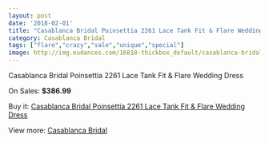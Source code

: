 ```yaml
---
layout: post
date: '2018-02-01'
title: "Casablanca Bridal Poinsettia 2261 Lace Tank Fit & Flare Wedding Dress"
category: Casablanca Bridal
tags: ["flare","crazy","sale","unique","special"]
image: http://img.eudances.com/16818-thickbox_default/casablanca-bridal-poinsettia-2261-lace-tank-fit-flare-wedding-dress.jpg
---
```

Casablanca Bridal Poinsettia 2261 Lace Tank Fit & Flare Wedding Dress

On Sales: **$386.99**
<a href="https://www.eudances.com/en/casablanca-bridal/4936-casablanca-bridal-poinsettia-2261-lace-tank-fit-flare-wedding-dress.html"><amp-img layout="responsive" width="600" height="600" src="//img.eudances.com/16818-thickbox_default/casablanca-bridal-poinsettia-2261-lace-tank-fit-flare-wedding-dress.jpg" alt="Casablanca Bridal Poinsettia 2261 Lace Tank Fit & Flare Wedding Dress 0" /></a>
<a href="https://www.eudances.com/en/casablanca-bridal/4936-casablanca-bridal-poinsettia-2261-lace-tank-fit-flare-wedding-dress.html"><amp-img layout="responsive" width="600" height="600" src="//img.eudances.com/16823-thickbox_default/casablanca-bridal-poinsettia-2261-lace-tank-fit-flare-wedding-dress.jpg" alt="Casablanca Bridal Poinsettia 2261 Lace Tank Fit & Flare Wedding Dress 1" /></a>
<a href="https://www.eudances.com/en/casablanca-bridal/4936-casablanca-bridal-poinsettia-2261-lace-tank-fit-flare-wedding-dress.html"><amp-img layout="responsive" width="600" height="600" src="//img.eudances.com/16822-thickbox_default/casablanca-bridal-poinsettia-2261-lace-tank-fit-flare-wedding-dress.jpg" alt="Casablanca Bridal Poinsettia 2261 Lace Tank Fit & Flare Wedding Dress 2" /></a>
<a href="https://www.eudances.com/en/casablanca-bridal/4936-casablanca-bridal-poinsettia-2261-lace-tank-fit-flare-wedding-dress.html"><amp-img layout="responsive" width="600" height="600" src="//img.eudances.com/16821-thickbox_default/casablanca-bridal-poinsettia-2261-lace-tank-fit-flare-wedding-dress.jpg" alt="Casablanca Bridal Poinsettia 2261 Lace Tank Fit & Flare Wedding Dress 3" /></a>
<a href="https://www.eudances.com/en/casablanca-bridal/4936-casablanca-bridal-poinsettia-2261-lace-tank-fit-flare-wedding-dress.html"><amp-img layout="responsive" width="600" height="600" src="//img.eudances.com/16820-thickbox_default/casablanca-bridal-poinsettia-2261-lace-tank-fit-flare-wedding-dress.jpg" alt="Casablanca Bridal Poinsettia 2261 Lace Tank Fit & Flare Wedding Dress 4" /></a>
<a href="https://www.eudances.com/en/casablanca-bridal/4936-casablanca-bridal-poinsettia-2261-lace-tank-fit-flare-wedding-dress.html"><amp-img layout="responsive" width="600" height="600" src="//img.eudances.com/16819-thickbox_default/casablanca-bridal-poinsettia-2261-lace-tank-fit-flare-wedding-dress.jpg" alt="Casablanca Bridal Poinsettia 2261 Lace Tank Fit & Flare Wedding Dress 5" /></a>

Buy it: [Casablanca Bridal Poinsettia 2261 Lace Tank Fit & Flare Wedding Dress](https://www.eudances.com/en/casablanca-bridal/4936-casablanca-bridal-poinsettia-2261-lace-tank-fit-flare-wedding-dress.html "Casablanca Bridal Poinsettia 2261 Lace Tank Fit & Flare Wedding Dress")

View more: [Casablanca Bridal](https://www.eudances.com/en/4-casablanca-bridal "Casablanca Bridal")